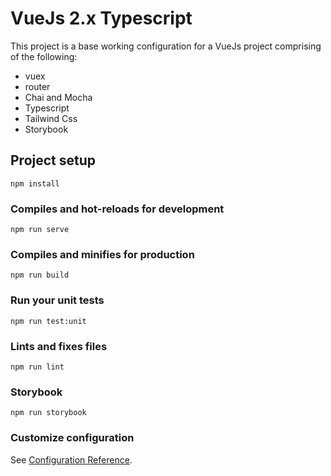 # VueJs 2.x Typescript

This project is a base working configuration for a VueJs project comprising of the following:
* vuex
* router
* Chai and Mocha
* Typescript
* Tailwind Css
* Storybook

## Project setup
```
npm install
```

### Compiles and hot-reloads for development
```
npm run serve
```

### Compiles and minifies for production
```
npm run build
```

### Run your unit tests
```
npm run test:unit
```

### Lints and fixes files
```
npm run lint
```

### Storybook
```
npm run storybook
```

### Customize configuration
See [Configuration Reference](https://cli.vuejs.org/config/).
